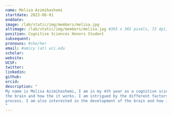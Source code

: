 ```yaml
---
name: Melisa Azimihashemi
startdate: 2023-06-01
enddate:
image: /lab/static/img/members/melisa.jpg
altimage: /lab/static/img/members/melisa.jpg #365 x 365 pixels, 72 dpi, JPG
position: Cognitive Sciences Honors Student
subsequent:
pronouns: #she/her
email: #amicy (at) uci.edu
scholar:
website:
UCSF:
twitter: 
linkedin: 
github: 
orcid:
description: "
My name is Melisa Azimihashemi, I am in my 4th year as a cognitive science major. My research interests are primarly focused on 
the brain and how the it works. I am intrigued by the different factors that can influence our memory and decision making 
process. I am also interested in the development of the brain and how it ages over time.
"
---
```

